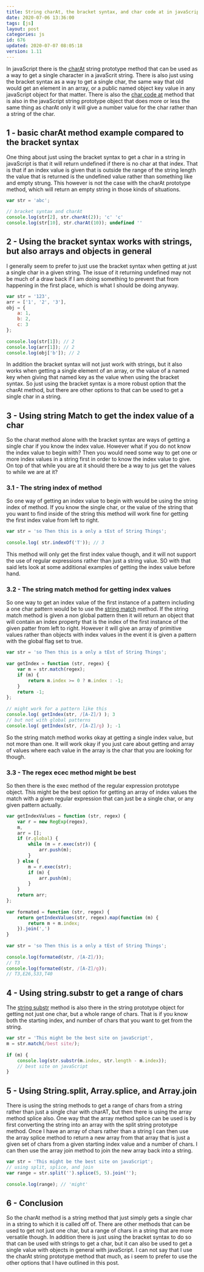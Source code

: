 ```yaml
---
title: String charAt, the bracket syntax, and char code at in javaScript
date: 2020-07-06 13:36:00
tags: [js]
layout: post
categories: js
id: 676
updated: 2020-07-07 08:05:18
version: 1.11
---
```


In javaScript there is the [charAt](https://developer.mozilla.org/en-US/docs/Web/JavaScript/Reference/Global_Objects/String/charAt) string prototype method that can be used as a way to get a single character in a javaScrit string. There is also just using the bracket syntax as a way to get a single char, the same way that old would get an element in an array, or a public named object key value in any javaScript object for that matter. There is also the [char code at](https://developer.mozilla.org/en-US/docs/Web/JavaScript/Reference/Global_Objects/String/charCodeAt) method that is also in the javaScript string prototype object that does more or less the same thing as charAt only it will give a number value for the char rather than a string of the char.

<!-- more -->

## 1 - basic charAt method example compared to the bracket syntax

One thing about just using the bracket syntax to get a char in a string in javaScript is that it will return undefined if there is no char at that index. That is that if an index value is given that is outside the range of the string length the value that is returned is the undefined value rather than something like and empty strung. This however is not the case with the charAt prototype method, which will return an empty string in those kinds of situations.

```js
var str = 'abc';
 
// bracket syntax and charAt
console.log(str[2], str.charAt(2)); 'c' 'c'
console.log(str[10], str.charAt(10)); undefined ''
```

## 2 - Using the bracket syntax works with strings, but also arrays and objects in general

I generally seem to prefer to just use the bracket syntax when getting at just a single char in a given string. The issue of it returning undefined may not be much of a draw back if I am doing something to prevent that from happening in the first place, which is what I should be doing anyway.

```js
var str = '123',
arr = ['1', '2', '3'],
obj = {
    a: 1,
    b: 2,
    c: 3
};
 
console.log(str[1]); // 2
console.log(arr[1]); // 2
console.log(obj['b']); // 2
```

In addition the bracket syntax will not just work with strings, but it also works when getting a single element of an array, or the value of a named key when giving that named key as the value when using the bracket syntax. So just using the bracket syntax is a more robust option that the charAt method, but there are other options to that can be used to get a single char in a string.

## 3 - Using string Match to get the index value of a char

So the charat method alone with the bracket syntax are ways of getting a single char if you know the index value. However what if you do not know the index value to begin with? Then you would need some way to get one or more index values in a string first in order to know the index value to give. On top of that while you are at it should there be a way to jus get the values to while we are at it?

### 3.1 - The string index of method

So one way of getting an index value to begin with would be using the string index of method. If you know the single char, or the value of the string that you want to find inside of the string this method will work fine for getting the first index value from left to right.

```js
var str = 'so Then this is a only a tEst of String Things';
 
console.log( str.indexOf('T')); // 3
```

This method will only get the first index value though, and it will not support the use of regular expressions rather than just a string value. SO with that said lets look at some additional examples of getting the index value before hand.

### 3.2 - The string match method for getting index values

So one way to get an index value of the first instance of a pattern including a one char pattern would be to use the [string match](/2019/04/06/js-string-match/) method. If the string match method is given a non global pattern then it will return an object that will contain an index property that is the index of the first instance of the given patter from left to right. However it will give an array of primitive values rather than objects with index values in the event it is given a pattern with the global flag set to true.

```js
var str = 'so Then this is a only a tEst of String Things';
 
var getIndex = function (str, regex) {
    var m = str.match(regex);
    if (m) {
        return m.index >= 0 ? m.index : -1;
    }
    return -1;
};
 
// might work for a pattern like this
console.log( getIndex(str, /[A-Z]/) ); 3
// but not with global patterns
console.log( getIndex(str, /[A-Z]/g) ); -1
```

So the string match method works okay at getting a single index value, but not more than one. It will work okay if you just care about getting and array of values where each value in the array is the char that you are looking for though.

### 3.3 - The regex ecec method might be best

So then there is the exec method of the regular expression prototype object. This might be the best option for getting an array of index values the match with a given regular expression that can just be a single char, or any given pattern actually.

```js
var getIndexValues = function (str, regex) {
    var r = new RegExp(regex),
    m,
    arr = [];
    if (r.global) {
        while (m = r.exec(str)) {
            arr.push(m);
        }
    } else {
        m = r.exec(str);
        if (m) {
            arr.push(m);
        }
    }
    return arr;
};
 
var formated = function (str, regex) {
    return getIndexValues(str, regex).map(function (m) {
        return m + m.index;
    }).join(',')
}
 
var str = 'so Then this is a only a tEst of String Things';
 
console.log(formated(str, /[A-Z]/));
// T3
console.log(formated(str, /[A-Z]/g));
// T3,E26,S33,T40
```

## 4 - Using string.substr to get a range of chars

The [string substr](https://developer.mozilla.org/en-US/docs/Web/JavaScript/Reference/Global_Objects/String/substr) method is also there in the string prototype object for getting not just one char, but a whole range of chars. That is if you know both the starting index, and number of chars that you want to get from the string.

```js
var str = 'This might be the best site on javaScript',
m = str.match(/best site/);
 
if (m) {
    console.log(str.substr(m.index, str.length - m.index));
    // best site on javaScript
}
```

## 5 - Using String.split, Array.splice, and Array.join

There is using the string methods to get a range of chars from a string rather than just a single char with charAT, but then there is using the array method splice also. One way that the array method splice can be used is by first converting the string into an array with the split string prototype method. Once I have an array of chars rather than a string I can then use the array splice method to return a new array from that array that is just a given set of chars from a given starting index value and a number of chars. I can then use the array join method to join the new array back into a string.

```js
var str = 'This might be the best site on javaScript';
// using split, splice, and join
var range = str.split('').splice(5, 5).join('');
 
console.log(range); // 'might'
```

## 6 - Conclusion

So the charAt method is a string method that just simply gets a single char in a string to which it is called off of. There are other methods that can be used to get not just one char, but a range of chars in a string that are more versatile though. In addition there is just using the bracket syntax to do so that can be used with strings to get a char, but it can also be used to get a single value with objects in general with javaScript. I can not say that I use the charAt string prototype method that much, as i seem to prefer to use the other options that I have outlined in this post.